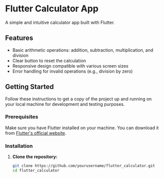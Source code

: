 # Flutter Calculator App

A simple and intuitive calculator app built with Flutter.

## Features

- Basic arithmetic operations: addition, subtraction, multiplication, and division
- Clear button to reset the calculation
- Responsive design compatible with various screen sizes
- Error handling for invalid operations (e.g., division by zero)

## Getting Started

Follow these instructions to get a copy of the project up and running on your local machine for development and testing purposes.

### Prerequisites

Make sure you have Flutter installed on your machine. You can download it from [Flutter's official website](https://flutter.dev/docs/get-started/install).

### Installation

1. **Clone the repository:**
   ```bash
   git clone https://github.com/yourusername/flutter_calculator.git
   cd flutter_calculator

